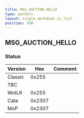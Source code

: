 ```yaml
---
title: MSG_AUCTION_HELLO
type: packets
layout: single_markdown_in_list
position: 598
---
```


## MSG_AUCTION_HELLO

### Status

Version    | Hex        | Comment
---------- | ---------- | ---------- 
Classic    | 0x255      | 
TBC        |            | 
WotLK      | 0x255      | 
Cata       | 0x2307     | 
MoP        | 0x2307     | 